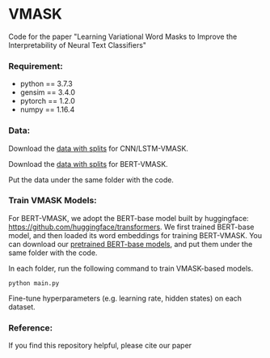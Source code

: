 # VMASK
Code for the paper "Learning Variational Word Masks to Improve the Interpretability of Neural Text Classifiers"

### Requirement:
- python == 3.7.3
- gensim == 3.4.0
- pytorch == 1.2.0
- numpy == 1.16.4

### Data:
Download the [data with splits](https://drive.google.com/file/d/1n9wVSsPBjIu9Ni0GodF21nikgrSSKfWR/view?usp=sharing) for CNN/LSTM-VMASK.

Download the [data with splits](https://drive.google.com/file/d/1mpM8cazHjKZSR_mC7NIgoK0nFsiHjSP2/view?usp=sharing) for BERT-VMASK.

Put the data under the same folder with the code.

### Train VMASK Models:

For BERT-VMASK, we adopt the BERT-base model built by huggingface: https://github.com/huggingface/transformers. We first trained BERT-base model, and then loaded its word embeddings for training BERT-VMASK. You can download our [pretrained BERT-base models](https://drive.google.com/file/d/1RLTZ5I4hpn_j7sYgVaSmN2RXGKTq7Shr/view?usp=sharing), and put them under the same folder with the code.

In each folder, run the following command to train VMASK-based models.
```
python main.py
```
Fine-tune hyperparameters (e.g. learning rate, hidden states) on each dataset.

### Reference:
If you find this repository helpful, please cite our paper
